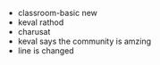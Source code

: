 

- classroom-basic new
- keval rathod
- charusat
- keval says the community is amzing
- line is changed 
